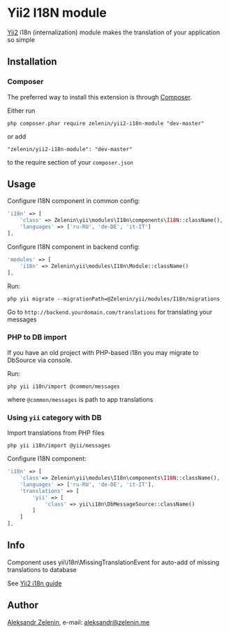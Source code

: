 # Yii2 I18N module

[Yii2](http://www.yiiframework.com) i18n (internalization) module makes the translation of your application so simple

## Installation

### Composer

The preferred way to install this extension is through [Composer](http://getcomposer.org/).

Either run

```
php composer.phar require zelenin/yii2-i18n-module "dev-master"
```

or add

```
"zelenin/yii2-i18n-module": "dev-master"
```

to the require section of your ```composer.json```

## Usage

Configure I18N component in common config:

```php
'i18n' => [
	'class' => Zelenin\yii\modules\I18n\components\I18N::className(),
	'languages' => ['ru-RU', 'de-DE', 'it-IT']
],
```

Configure I18N component in backend config:

```php
'modules' => [
	'i18n' => Zelenin\yii\modules\I18n\Module::className()
],
```

Run:

```
php yii migrate --migrationPath=@Zelenin/yii/modules/I18n/migrations
```

Go to ```http://backend.yourdomain.com/translations``` for translating your messages

### PHP to DB import

If you have an old project with PHP-based i18n you may migrate to DbSource via console.

Run:

```
php yii i18n/import @common/messages
```

where ```@common/messages``` is path to app translations

### Using ```yii``` category with DB

Import translations from PHP files

```
php yii i18n/import @yii/messages
```

Configure I18N component:

```php
'i18n' => [
    'class'=> Zelenin\yii\modules\I18n\components\I18N::className(),
    'languages' => ['ru-RU', 'de-DE', 'it-IT'],
    'translations' => [
        'yii' => [
            'class' => yii\i18n\DbMessageSource::className()
        ]
    ]
],
```

## Info

Component uses yii\i18n\MissingTranslationEvent for auto-add of missing translations to database

See [Yii2 i18n guide](https://github.com/yiisoft/yii2/blob/master/docs/guide/tutorial-i18n.md)

## Author

[Aleksandr Zelenin](https://github.com/zelenin/), e-mail: [aleksandr@zelenin.me](mailto:aleksandr@zelenin.me)
